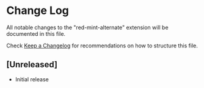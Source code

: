# Change Log

All notable changes to the "red-mint-alternate" extension will be documented in this file.

Check [Keep a Changelog](http://keepachangelog.com/) for recommendations on how to structure this file.

## [Unreleased]

- Initial release
